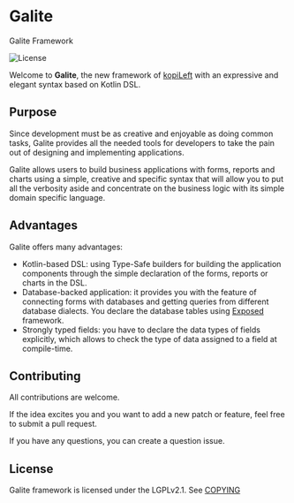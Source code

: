 # Galite
Galite Framework

![License](http://img.shields.io/badge/license-LGPL_v2.1-lightgrey.svg?style=flat)

Welcome to **Galite**, the new framework of [kopiLeft](https://github.com/kopiLeft) with an expressive and elegant syntax based on Kotlin DSL.

## Purpose
Since development must be as creative and enjoyable as doing common tasks, Galite provides all the needed tools for developers to take the pain out of designing and implementing applications.

Galite allows users to build business applications with forms, reports and charts using a simple, creative and specific syntax that will allow you to put all the verbosity aside and concentrate on the business logic with its simple domain specific language.

## Advantages
Galite offers many advantages:
* Kotlin-based DSL: using Type-Safe builders for building the application components through the simple declaration of the forms, reports or charts in the DSL. 
* Database-backed application: it provides you with the feature of connecting forms with databases and getting queries from different database dialects. You declare the database tables using [Exposed](https://github.com/JetBrains/Exposed) framework. 
* Strongly typed fields: you have to declare the data types of fields explicitly, which allows to check the type of data assigned to a field at compile-time. 

## Contributing
All contributions are welcome.

If the idea excites you and you want to add a new patch or feature, feel free to submit a pull request.

If you have any questions, you can create a question issue.

## License

Galite framework is licensed under the LGPLv2.1. See [COPYING](COPYING)
